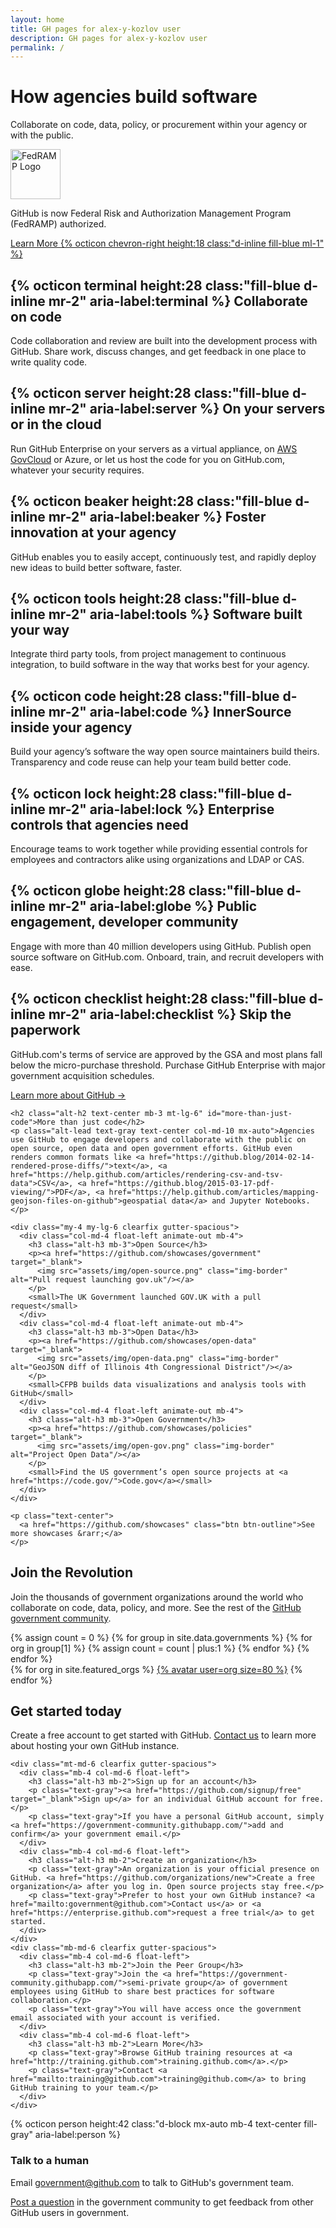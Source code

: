 ```yaml
---
layout: home
title: GH pages for alex-y-kozlov user
description: GH pages for alex-y-kozlov user
permalink: /
---
```


  <div class="container-lg p-responsive py-4 py-lg-6 my-xl-4 text-center">
    <h1 class="alt-h1 mb-2 text-white">How agencies build&nbsp;software</h1>
    <p class="f2-light text-white">Collaborate on code, data, policy, or procurement within your agency or with the&nbsp;public.</p>
  </div>
</div><!-- ends .full-width that started in header.html -->

<div class="container-lg p-responsive">
  <div class="Box clearfix p-4 p-sm-5 col-md-7 mx-auto mt-6">
    <div class="float-left">
      <img class="d-block pr-4" style="width: 80px;" alt="FedRAMP Logo" src="{{"/assets/img/Fedramp-logo.svg" | relative_url}}">
    </div>
    <div class="overflow-hidden">
      <p>GitHub is now Federal Risk and Authorization Management Program (FedRAMP) authorized.
      </p>
      <a href="{{"/fedramp/" | relative_url}}">Learn More {% octicon chevron-right height:18 class:"d-inline fill-blue ml-1" %}</a>
    </div>
  </div>
</div>

<section class="container-lg p-responsive py-5 py-md-6 my-lg-6">
  <div class="clearfix gutter-spacious">
    <div class="mb-3 mb-md-5 col-md-6 float-left">
      <h2 class="alt-h3 mb-2">
        {% octicon terminal height:28 class:"fill-blue d-inline mr-2" aria-label:terminal %}
        Collaborate on code
      </h2>
      <p class="text-gray">Code collaboration and review are built into the development process with GitHub. Share work, discuss changes, and get feedback in one place to write quality code.</p>
    </div>
    <div class="mb-3 mb-md-5 col-md-6 float-left">
      <h2 class="alt-h3 mb-2">
        {% octicon server height:28 class:"fill-blue d-inline mr-2" aria-label:server %}
        On your servers or in the cloud
      </h2>
      <p class="text-gray">Run GitHub Enterprise on your servers as a virtual appliance, on <a href="{{"/aws-govcloud.html" | relative_url}}">AWS GovCloud</a> or Azure, or let us host the code for you on GitHub.com, whatever your security requires.</p>
    </div>
  </div>

  <div class="clearfix gutter-spacious">
    <div class="mb-3 mb-md-5 col-md-6 float-left">
      <h2 class="alt-h3 mb-2">
        {% octicon beaker height:28 class:"fill-blue d-inline mr-2" aria-label:beaker %}
        Foster innovation at your agency
      </h2>
      <p class="text-gray">GitHub enables you to easily accept, continuously test, and rapidly deploy new ideas to build better software, faster.</p>
    </div>
    <div class="mb-3 mb-md-5 col-md-6 float-left">
      <h2 class="alt-h3 mb-2">
        {% octicon tools height:28 class:"fill-blue d-inline mr-2" aria-label:tools %}
        Software built your way
      </h2>
      <p class="text-gray">Integrate third party tools, from project management to continuous integration, to build software in the way that works best for your agency.</p>
    </div>
  </div>

  <div class="clearfix gutter-spacious">
    <div class="mb-3 mb-md-5 col-md-6 float-left">
      <h2 class="alt-h3 mb-2">
        {% octicon code height:28 class:"fill-blue d-inline mr-2" aria-label:code %}
        InnerSource inside your agency
      </h2>
      <p class="text-gray">Build your agency’s software the way open source maintainers build theirs. Transparency and code reuse can help your team build better code.</p>
    </div>
    <div class="mb-3 mb-md-5 col-md-6 float-left">
      <h2 class="alt-h3 mb-2">
        {% octicon lock height:28 class:"fill-blue d-inline mr-2" aria-label:lock %}
        Enterprise controls that agencies need
      </h2>
      <p class="text-gray">Encourage teams to work together while providing essential controls for employees and contractors alike using organizations and LDAP or CAS.</p>
    </div>
  </div>

  <div class="clearfix gutter-spacious">
    <div class="mb-3 mb-md-5 col-md-6 float-left">
      <h2 class="alt-h3 mb-2">
        {% octicon globe height:28 class:"fill-blue d-inline mr-2" aria-label:globe %}
        Public engagement, developer community
      </h2>
      <p class="text-gray">Engage with more than 40 million developers using GitHub. Publish open source software on GitHub.com. Onboard, train, and recruit developers with ease.</p>
    </div>
    <div class="mb-3 mb-md-5 col-md-6 float-left">
      <h2 class="alt-h3 mb-2">
        {% octicon checklist height:28 class:"fill-blue d-inline mr-2" aria-label:checklist %}
        Skip the paperwork
      </h2>
      <p class="text-gray">GitHub.com's terms of service are approved by the GSA and most plans fall below the micro-purchase threshold. Purchase GitHub Enterprise with major government acquisition schedules.</p>
    </div>
  </div>

  <p class="text-center">
    <a href="https://github.com/features" class="btn btn-outline">Learn more about GitHub &rarr;</a>
  </p>
</section>


<section class="bg-gray-light">
  <div class="container-lg p-responsive py-5 py-md-6 ">

    <h2 class="alt-h2 text-center mb-3 mt-lg-6" id="more-than-just-code">More than just code</h2>
    <p class="alt-lead text-gray text-center col-md-10 mx-auto">Agencies use GitHub to engage developers and collaborate with the public on open source, open data and open government efforts. GitHub even renders common formats like <a href="https://github.blog/2014-02-14-rendered-prose-diffs/">text</a>, <a href="https://help.github.com/articles/rendering-csv-and-tsv-data">CSV</a>, <a href="https://github.blog/2015-03-17-pdf-viewing/">PDF</a>, <a href="https://help.github.com/articles/mapping-geojson-files-on-github">geospatial data</a> and Jupyter Notebooks.</p>

    <div class="my-4 my-lg-6 clearfix gutter-spacious">
      <div class="col-md-4 float-left animate-out mb-4">
        <h3 class="alt-h3 mb-3">Open Source</h3>
        <p><a href="https://github.com/showcases/government" target="_blank">
          <img src="assets/img/open-source.png" class="img-border" alt="Pull request launching gov.uk"/></a>
        </p>
        <small>The UK Government launched GOV.UK with a pull request</small>
      </div>
      <div class="col-md-4 float-left animate-out mb-4">
        <h3 class="alt-h3 mb-3">Open Data</h3>
        <p><a href="https://github.com/showcases/open-data" target="_blank">
          <img src="assets/img/open-data.png" class="img-border" alt="GeoJSON diff of Illinois 4th Congressional District"/></a>
        </p>
        <small>CFPB builds data visualizations and analysis tools with GitHub</small>
      </div>
      <div class="col-md-4 float-left animate-out mb-4">
        <h3 class="alt-h3 mb-3">Open Government</h3>
        <p><a href="https://github.com/showcases/policies" target="_blank">
          <img src="assets/img/open-gov.png" class="img-border" alt="Project Open Data"/></a>
        </p>
        <small>Find the US government’s open source projects at <a href="https://code.gov/">Code.gov</a></small>
      </div>
    </div>

    <p class="text-center">
      <a href="https://github.com/showcases" class="btn btn-outline">See more showcases &rarr;</a>
    </p>

  </div>
</section>

<section class="">
  <div class="container-lg p-responsive py-5 py-md-6 ">
    <h2 class="alt-h2 text-center mb-3 mt-lg-6" id="join-the-revolution">Join the Revolution</h2>
    <p class="alt-lead text-gray text-center col-md-10 mx-auto">Join the thousands of government organizations around the world who collaborate on code, data, policy, and more. See the rest of the <a href="/community">GitHub government community</a>.</p>
  </div>
  <div style="overflow: hidden;">
    {% assign count = 0 %}
    {% for group in site.data.governments %}
      {% for org in group[1] %}
        {% assign count = count | plus:1 %}
      {% endfor %}
    {% endfor %}
    <div class="featured-orgs text-center p-2">
      {% for org in site.featured_orgs %}
      <a href="https://github.com/{{ org }}" class="animate-in">{% avatar user=org size=80 %}</a>
      {% endfor %}
    </div>
  </div>
</section>

<section id="get-started" class="mini-section mt-6">
  <div class="container-lg p-responsive">
    <h2 class="alt-h2 text-center mb-3 mt-lg-6">Get started today</h2>
    <p class="alt-lead text-gray text-center col-md-10 mx-auto">Create a free account to get started with GitHub. <a href="mailto:government@github.com">Contact us</a> to learn more about hosting your own GitHub instance.</p>

    <div class="mt-md-6 clearfix gutter-spacious">
      <div class="mb-4 col-md-6 float-left">
        <h3 class="alt-h3 mb-2">Sign up for an account</h3>
        <p class="text-gray"><a href="https://github.com/signup/free" target="_blank">Sign up</a> for an individual GitHub account for free.</p>
        <p class="text-gray">If you have a personal GitHub account, simply <a href="https://government-community.githubapp.com/">add and confirm</a> your government email.</p>
      </div>
      <div class="mb-4 col-md-6 float-left">
        <h3 class="alt-h3 mb-2">Create an organization</h3>
        <p class="text-gray">An organization is your official presence on GitHub. <a href="https://github.com/organizations/new">Create a free organization</a> after you log in. Open source projects stay free.</p>
        <p class="text-gray">Prefer to host your own GitHub instance? <a href="mailto:government@github.com">Contact us</a> or <a href="https://enterprise.github.com">request a free trial</a> to get started.
      </div>
    </div>
    <div class="mb-md-6 clearfix gutter-spacious">
      <div class="mb-4 col-md-6 float-left">
        <h3 class="alt-h3 mb-2">Join the Peer Group</h3>
        <p class="text-gray">Join the <a href="https://government-community.githubapp.com/">semi-private group</a> of government employees using GitHub to share best practices for software collaboration.</p>
        <p class="text-gray">You will have access once the government email associated with your account is verified.
      </div>
      <div class="mb-4 col-md-6 float-left">
        <h3 class="alt-h3 mb-2">Learn More</h3>
        <p class="text-gray">Browse GitHub training resources at <a href="http://training.github.com">training.github.com</a>.</p>
        <p class="text-gray">Contact <a href="mailto:training@github.com">training@github.com</a> to bring GitHub training to your team.</p>
      </div>
    </div>
  </div>
</section>


<section id="contact-a-human" class="bg-gray-light">
  <div class="container-lg p-responsive py-5 py-md-6 text-center">
    <span class="text-center">
      {% octicon person height:42 class:"d-block mx-auto mb-4 text-center fill-gray" aria-label:person %}
    </span>
    <h3 class="alt-h2 mb-4">Talk to a human</h3>
    <p>Email <a href="mailto:government@github.com">government@github.com</a> to talk to GitHub's government team.</p>
    <p><a href="https://government-community.githubapp.com/">Post a question</a> in the government community to get feedback from other GitHub users in government.</p>
  </div>
</section>
